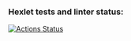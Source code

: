 ### Hexlet tests and linter status:
[![Actions Status](https://github.com/DmitryVerchenko/java-project-71/actions/workflows/hexlet-check.yml/badge.svg)](https://github.com/DmitryVerchenko/java-project-71/actions)